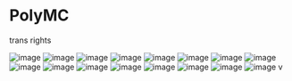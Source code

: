 # PolyMC

trans rights

![image](https://imgur.com/a/uC5oerC)
![image](https://imgur.com/a/uC5oerC)
![image](https://imgur.com/a/uC5oerC)
![image](https://imgur.com/a/uC5oerC)
![image](https://imgur.com/a/uC5oerC)
![image](https://imgur.com/a/uC5oerC)
![image](https://imgur.com/a/uC5oerC)
![image](https://imgur.com/a/uC5oerC)
![image](https://imgur.com/a/uC5oerC)
![image](https://imgur.com/a/uC5oerC)
![image](https://imgur.com/a/uC5oerC)
![image](https://imgur.com/a/uC5oerC)
![image](https://imgur.com/a/uC5oerC)
![image](https://imgur.com/a/uC5oerC)
![image](https://imgur.com/a/uC5oerC)
![image](https://imgur.com/a/uC5oerC)
v